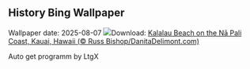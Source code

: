 ## History Bing Wallpaper
Wallpaper date: 2025-08-07
![](https://www.bing.com/th?id=OHR.NaPaliKauai_EN-US7451684312_UHD.jpg&w=1000)Download: [Kalalau Beach on the Nā Pali Coast, Kauai, Hawaii (© Russ Bishop/DanitaDelimont.com)](https://www.bing.com/th?id=OHR.NaPaliKauai_EN-US7451684312_UHD.jpg)

Auto get programm by LtgX
